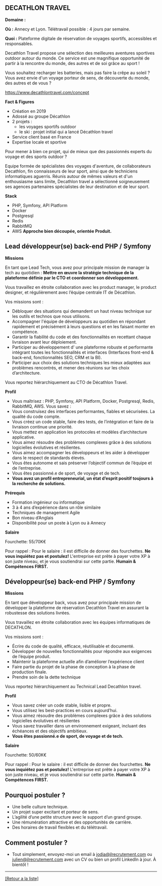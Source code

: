 ##  DECATHLON TRAVEL 

**Domaine :** 

**Où :** Annecy et Lyon. Télétravail possible : 4 jours par semaine.

**Quoi :** Plateforme digitale de réservation de voyages sportifs, accessibles et responsables.

Decathlon Travel propose une sélection des meilleures aventures sportives outdoor autour du monde. Ce service est une magnifique opportunité de partir à la rencontre du monde, des autres et de soi grâce au sport !

Vous souhaitez recharger les batteries, mais pas faire la crêpe au soleil ? Vous avez envie d'un voyage porteur de sens, de découverte du monde, des autres et de vous ?

https://www.decathlontravel.com/concept

**Fact & Figures**

* Création en 2019
* Adossé au groupe Décathlon
* 2 projets :
	* les voyages sportifs outdoor
	* le ski : projet initial qui a lancé Décathlon travel
* Service client basé en France
* Expertise locale et sportive

Pour mener à bien ce projet, qui de mieux que des passionnés experts du voyage et des sports outdoor ? 

Equipe formée de spécialistes des voyages d'aventure, de collaborateurs Decathlon, fin connaisseurs de leur sport, ainsi que de techniciens informatiques aguerris. Réunis autour de mêmes valeurs et d'un enthousiasme sans limite, Decathlon travel a sélectionné soigneusement ses agences partenaires spécialistes de leur destination et de leur sport. 

**Stack**

* PHP, Symfony, API Platform
* Docker
* Postgresql
* Redis
* RabbitMQ
* AWS
**Approche bien découpée, orientée Produit.**


## Lead développeur(se) back-end PHP / Symfony 

**Missions**

En tant que Lead Tech, vous avez pour principale mission de manager la tech au quotidien : **Mettre en œuvre la stratégie technique de la plateforme définie par le CTO et coordonner son développement.**

Vous travaillez en étroite collaboration avec les product manager, le product designer, et régulièrement avec l’équipe centrale IT de Décathlon. 

Vos missions sont :
* Débloquer des situations qui demandent un haut niveau technique sur les outils et technos que nous utilisons.
* Accompagner  l'équipe de développeurs au quotidien en répondant rapidement et précisément à leurs questions et en les faisant monter en compétence. 
* Garantir la fiabilité du code et des fonctionnalités en recettant chaque livraison avant leur déploiement.
* Participer au développement d’ une plateforme robuste et performante intégrant toutes les fonctionnalités et interfaces (Interfaces front-end & back-end, fonctionnalités SEO, CRM et la BI). 
* Participer aux choix des solutions techniques les mieux adaptées aux problèmes rencontrés, et mener des réunions sur les choix d’architecture.

Vous reportez hiérarchiquement au CTO de Décathlon Travel.


**Profil**

* Vous maîtrisez : PHP, Symfony, API Platform, Docker, Postgresql, Redis, RabbitMQ, AWS.
Vous savez : 
* Vous construisez des interfaces performantes, fiables et sécurisées. La qualité du code compte.
* Vous créez un code stable, faire des tests, de l’intégration et faire de la livraison continue une priorité.
* Vous mettez en application les protocoles et modèles d’architecture applicative.
* Vous aimez résoudre des problèmes complexes grâce à des solutions logicielles évolutives et résilientes.
* Vous aimez accompagner les développeurs et les aider à développer dans le respect de standards élevés. 
* Vous êtes autonome et sais préserver l’objectif commun de l’équipe et de l’entreprise.
* Vous êtes passionné.e de sport, de voyage et de tech.
* **Vous avez un profil entrepreneurial, un état d’esprit positif toujours à la recherche de solutions.**

**Prérequis**

* Formation ingénieur ou informatique 
* 3 à 4  ans d’expérience dans un rôle similaire 
* Techniques de management Agile
* Bon niveau d’Anglais 
* Disponibilité pour un poste à Lyon ou à Annecy


**Salaire**

Fourchette: 55/70K€

Pour rappel :  Pour le salaire : il est difficile de donner des fourchettes. **Ne vous inquiétez pas et postulez!** L'entreprise est prête à payer votre XP à son juste niveau, et je vous soutiendrai sur cette partie. **Humain & Compétences FIRST.**


## Développeur(se) back-end PHP / Symfony

**Missions** 

En tant que développeur back, vous avez pour principale mission de développer la plateforme de réservation Decathlon Travel en assurant la robustesse des solutions livrées. 

Vous travaillez en étroite collaboration avec les équipes informatiques de DECATHLON. 

Vos missions sont :

* Écrire du code de qualité, efficace, réutilisable et documenté.
* Développer de nouvelles fonctionnalités pour répondre aux exigences de l’équipe produit.
* Maintenir la plateforme actuelle afin d’améliorer l’expérience client
* Faire partie du projet de la phase de conception à la phase de production finale.
* Prendre soin de la dette technique

Vous reportez hiérarchiquement au Technical Lead Decathlon travel. 


**Profil**

* Vous savez créer un code stable, lisible et propre.
* Vous utilisez les best-practices en cours aujourd’hui.
* Vous aimez résoudre des problèmes complexes grâce à des solutions logicielles évolutives et résilientes
* Vous savez travailler dans un environnement exigeant, incluant des échéances et des objectifs ambitieux.
* **Vous êtes passionné.e de sport, de voyage et de tech.**


**Salaire**

Fourchette: 50/60K€

Pour rappel :  Pour le salaire : il est difficile de donner des fourchettes. **Ne vous inquiétez pas et postulez!** L'entreprise est prête à payer votre XP à son juste niveau, et je vous soutiendrai sur cette partie. **Humain & Compétences FIRST.**

## Pourquoi postuler ?

* Une belle culture technique.
* Un projet super excitant et porteur de sens.
* L’agilité d’une petite structure avec le support d’un grand groupe.
* Une rémunération attractive et des opportunités de carrière.
* Des horaires de travail flexibles et du télétravail.


## Comment postuler ? 

* Tout simplement, envoyez-moi un email à jodia@jlrecrutement.com ou julien@jlrecrutement.com avec un CV ou bien un profil LinkedIn à jour. À bientôt !


----
<a href="https://github.com/jlondiche/job-board-php/blob/master/README.md">[Retour a la liste]</a>

